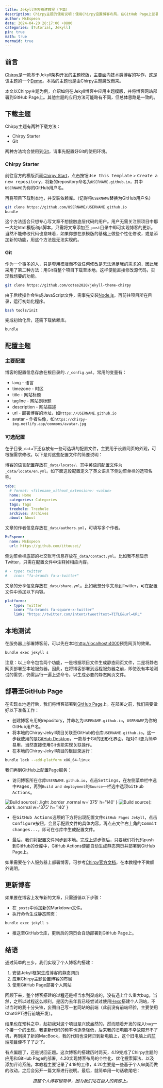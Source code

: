 ```yaml
---
title: Jekyll博客搭建教程（下篇）
description: Chirpy主题的使用说明：使用Chirpy设置博客布局，在GitHub Page上部署博客
author: MsEspeon
date: 2024-04-20 20:17:00 +0800
categories: [Tutorial, Jekyll]
pin: true
math: true
mermaid: true
---
```


## 前言

[Chirpy](https://github.com/cotes2020/jekyll-theme-chirpy)是一款基于Jekyll架构开发的主题模版，主要面向技术类博客的写作，这是该主题的一个[Demo](https://chirpy.cotes.page/)。本站的主题也是由Chirpy主题魔改而来。

本文以Chirpy主题为例，介绍如何在Jekyll博客中应用主题模版，并将博客网站部署到GitHub Page上。其他主题的应用方法可能略有不同，但总体思路是一致的。

## 下载主题

Chirpy主题有两种下载方法：

- Chirpy Starter
- Git

两种方法均会使用到[Git](https://git-scm.com/)，请事先配置好Git的使用环境。

### Chirpy Starter

前往官方的模版页面[Chirpy Start](https://github.com/cotes2020/chirpy-starter)，点击按钮<kbd>Use this template</kbd> > <kbd>Create a new repository</kbd>，将新的repository命名为`USERNAME.github.io`，其中`USERNAME`为你的GitHub用户名。

再将项目下载到本地，并安装依赖库。（记得将`USERNAME`替换为GitHub用户名）

```zsh
git clone https://github.com/USERNAME/USERNAME.github.io
bundle
```

这个方法适合只想专心写文章不想接触底层代码的用户。用户无需关注原项目中那一大坨html模版和js脚本，只需将文章添加至`_post`目录中即可实现博客的更新。当然不能修改代码也意味着，如果你想在原模版的基础上做些个性化修改，或是添加新的功能，用这个方法是无法实现的。

### Git

作为一个事多的人，只是套用模版而不做任何修改是无法满足我的需求的，因此我采用了第二种方法：用Git将整个项目下载至本地。这样便能直接修改源代码，实现我想要的功能。

```zsh
git clone https://github.com/cotes2020/jekyll-theme-chirpy
```

由于后续操作会生成JavaScript文件，需事先安装[Node.js](https://nodejs.org/en)。再前往项目所在目录，运行初始化程序。

```zsh
bash tools/init
```

完成初始化后，还需下载依赖库。

```zsh
bundle
```

## 配置主题

### 主要配置

博客的配置信息存放在根目录的`./_config.yml`，常用的变量有：

- lang - 语言
- timezone - 时区
- title - 网站标题
- tagline - 网站副标题
- description - 网站描述
- url - 部署博客的地址，如`https://USERNAME.github.io`
- avatar - 作者头像，如`https://chirpy-img.netlify.app/commons/avatar.jpg`

### 可选配置

在子目录`_data`下还存放有一些可选填的配置文件，主要用于设置网页的外观，可根据需求修改。以下是对这些配置文件的简要说明：

博客的语言配置存放在`_data/locate/`，其中英语的配置文件为`_data/locate/en.yml`。如下面这段配置定义了英文语言下侧边菜单栏的选项名称。

```yaml
tabs:
  # format: <filename_without_extension>: <value>
  home: Home
  categories: Categories
  tags: Tags
  treehole: Treehole
  archives: Archives
  about: About
```

文章的作者信息存放在`_data/authors.yml`，可填写多个作者。

```yaml
MsEspeon:
  name: MsEspeon
  url: https://github.com/ittousei/
```

侧边菜单栏底部的社交账号信息存放在`_data/contact.yml`。比如我不想显示Twitter，只需在配置文件中注释掉相应内容。

```yaml
# - type: twitter
#   icon: "fa-brands fa-x-twitter"
```

文章的分享信息存放在`_data/share.yml`。比如我想分享文章到Twitter，可在配置文件中添加以下内容。

```yaml
platforms:
  - type: Twitter
    icon: "fa-brands fa-square-x-twitter"
    link: "https://twitter.com/intent/tweet?text=TITLE&url=URL"
```

## 本地测试

在服务器上部署博客前，可以先在本地[http://localhost:4000](http://localhost:4000)预览网页的效果。

```zsh
bundle exec jekyll s
```

注意：以上命令包含两个功能，一是根据项目文件生成静态网页文件，二是将静态网页部署至本地服务器。因此，在将博客部署到远程服务器之前，即使没有本地测试的需求，仍需运行一遍上述命令，以生成必要的静态网页文件。

## 部署至GitHub Page

在实现本地运行后，我们将博客部署到[GitHub Page](https://pages.github.com/)上。在部署之前，我们需要做好以下准备工作：

- 创建博客专用的repository，并命名为`USERNAME.github.io`，`USERNAME`为你的GitHub用户名。
- 将本地的Chirpy-Jekyll项目关联至GitHub的仓库`USERNAME.github.io`。这一步我使用的是[GitHub Desktop](https://desktop.github.com/)，一款基于Git的图形化界面，相对Git更为简单易用，当然直接使用Git也能实现关联操作。
- 在本地的Chirpy-Jekyll项目的根目录运行：

```zsh
bundle lock --add-platform x86_64-linux
```

我们再到GitHub上配置Page服务：

- 访问博客所在仓库`USERNAME.github.io`，点击<kbd>Settings</kbd>，在左侧菜单栏中选中<kbd>Pages</kbd>，再到`Build and deployment`的`Source`一栏选中选项<kbd>GitHub Actions</kbd>。

![Build source](/assets/img/build-my-blog/pages-source-light.png){: .light .border .normal w='375' h='140' }
![Build source](/assets/img/build-my-blog/pages-source-dark.png){: .dark .normal w='375' h='140' }

- 在<kbd>GitHub Actions</kbd>选项的下方将出现配置文件`GitHub Pages Jekyll`，点击<kbd>Configure</kbd>按钮，会显示配置文件的具体内容，再点击文件右上角的<kbd>Commit changes...</kbd>，即可在仓库中生成配置文件。

- 最后，我们将配置文件同步到本地。完成上述步骤后，只要我们将代码push到GitHub的仓库中，GitHub Actions便能自动生成静态网页并部署到GitHub Page上。

如果需要在个人服务器上部署博客，可参考[Chirpy官方文档](https://chirpy.cotes.page/posts/getting-started/#manually-build-and-deploy)，在本教程中不做额外说明。

## 更新博客

如果要在博客上发布新的文章，只需遵循以下步骤：

- 在`_posts`中添加新的Markdown文件。
- 执行命令生成静态网页：

```zsh
bundle exec jekyll s
```

- 推送至GitHub仓库，更新后的网页会自动部署到GitHub Page上。

## 结语

通过简单的三步，我们实现了个人博客的搭建：

1. 安装Jekyll框架生成博客的静态网页
2. 应用Chirpy主题设置博客的布局
3. 使用GitHub Page部署个人网站

回顾下来，整个博客搭建的过程还是相当水到渠成的，没有遇上什么重大bug。当然，之所以过程这么顺利，是因为去年我已经尝试过使用[Hexo](https://hexo.io/)搭建个人网站，不过当时的我十分头铁，妄图自己写一套网站的前端（此前没有前端经验，主要使用ChatGPT进行前端开发）。

结果也在预料之中，起初我对这个项目是兴致盎然的，然而随着开发的深入bug一个接一个的出现，我更新代码的频率也逐渐降低，后来我的旧电脑不幸故障开不了机，再到换了新的MacBook，我的代码也没拷贝到新电脑上，这个旧电脑上的[前端项目](https://github.com/ittousei/eephi.github.io)便不了了之了。

有点偏题了，还是说回正题。这次博客的搭建历时两天，4.19完成了Chirpy主题的应用和GitHub Page的部署，4.20实现博客布局的个性化、优化搜索算法、以及添加评论系统。本教程主要记录了4.19的工作，4.20主要是一些基于个人审美而做的改动，之后会另开一篇文章进行说明。最后，就简单用一句话收尾吧：

<center><i>搭建个人博客很简单，因为我们站在巨人的肩膀上。</i></center>